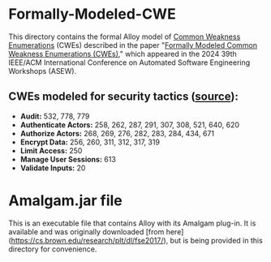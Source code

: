 # Formally-Modeled-CWE
This directory contains the formal Alloy model of [Common Weakness Enumerations](https://cwe.mitre.org/) (CWEs) described in the paper "[Formally Modeled Common Weakness Enumerations (CWEs)](https://dl.acm.org/doi/pdf/10.1145/3691621.3694938)," which appeared in the 2024 39th IEEE/ACM International Conference on Automated Software Engineering Workshops (ASEW). 

## CWEs modeled for security tactics ([source](https://github.com/SoftwareDesignLab/Formally-Modeled-CWE/)): 
* **Audit:** 532, 778, 779
* **Authenticate Actors:** 258, 262, 287, 291, 307, 308, 521, 640, 620
* **Authorize Actors:** 268, 269, 276, 282, 283, 284, 434, 671
* **Encrypt Data:** 256, 260, 311, 312, 317, 319
* **Limit Access:** 250 
* **Manage User Sessions:** 613
* **Validate Inputs:** 20

# Amalgam.jar file
This is an executable file that contains Alloy with its Amalgam plug-in. It is available and was originally downloaded [from here] (https://cs.brown.edu/research/plt/dl/fse2017/), but is being provided in this directory for convenience. 
